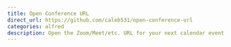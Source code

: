 ```yaml
---
title: Open Conference URL
direct_url: https://github.com/caleb531/open-conference-url
categories: alfred
description: Open the Zoom/Meet/etc. URL for your next calendar event
---
```

